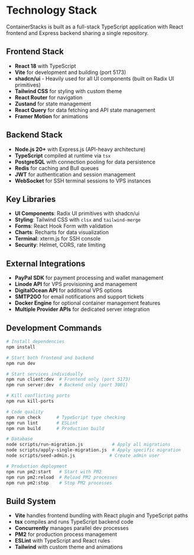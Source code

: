 # Technology Stack

ContainerStacks is built as a full-stack TypeScript application with React frontend and Express backend sharing a single repository.

## Frontend Stack

- **React 18** with TypeScript
- **Vite** for development and building (port 5173)
- **shadcn/ui** - Heavily used for all UI components (built on Radix UI primitives)
- **Tailwind CSS** for styling with custom theme
- **React Router** for navigation
- **Zustand** for state management
- **React Query** for data fetching and API state management
- **Framer Motion** for animations

## Backend Stack

- **Node.js 20+** with Express.js (API-heavy architecture)
- **TypeScript** compiled at runtime via `tsx`
- **PostgreSQL** with connection pooling for data persistence
- **Redis** for caching and Bull queues
- **JWT** for authentication and session management
- **WebSocket** for SSH terminal sessions to VPS instances

## Key Libraries

- **UI Components**: Radix UI primitives with shadcn/ui
- **Styling**: Tailwind CSS with `clsx` and `tailwind-merge`
- **Forms**: React Hook Form with validation
- **Charts**: Recharts for data visualization
- **Terminal**: xterm.js for SSH console
- **Security**: Helmet, CORS, rate limiting

## External Integrations

- **PayPal SDK** for payment processing and wallet management
- **Linode API** for VPS provisioning and management
- **DigitalOcean API** for additional VPS options
- **SMTP2GO** for email notifications and support tickets
- **Docker Engine** for optional container management features
- **Multiple Provider APIs** for dedicated server integration

## Development Commands

```bash
# Install dependencies
npm install

# Start both frontend and backend
npm run dev

# Start services individually
npm run client:dev  # Frontend only (port 5173)
npm run server:dev  # Backend only (port 3001)

# Kill conflicting ports
npm run kill-ports

# Code quality
npm run check      # TypeScript type checking
npm run lint       # ESLint
npm run build      # Production build

# Database
node scripts/run-migration.js           # Apply all migrations
node scripts/apply-single-migration.js  # Apply specific migration
node scripts/seed-admin.js             # Create admin user

# Production deployment
npm run pm2:start   # Start with PM2
npm run pm2:reload  # Reload PM2 processes
npm run pm2:stop    # Stop PM2 processes
```

## Build System

- **Vite** handles frontend bundling with React plugin and TypeScript paths
- **tsx** compiles and runs TypeScript backend code
- **Concurrently** manages parallel dev processes
- **PM2** for production process management
- **ESLint** with TypeScript and React rules
- **Tailwind** with custom theme and animations